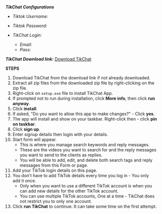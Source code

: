 **_TikChat Configurations_**

* _Tiktok Username:_ 
* _Tiktok Password:_

* _TikChat Login:_
  * _Email:_ 
  * _Pass:_

**_TikChat Download link:_** [Download TikChat](https://github.com/ojrealdev/tikchat-releases/archive/refs/tags/v2.7.1.zip)

**STEPS**
1. Download TikChat from the download link if not already downloaded.
2. Extract all zip files from the downloaded zip file by right-clicking on the zip file. 
3. Right-click on `setup.exe` file to install TikChat App.
4. If prompted not to run during installation, click **More info**, then click **run anyway**.
5. Click **install**.
6. If asked, "Do you want to allow this app to make changes?" - Click **yes**.
7. The app will install and show on your taskbar. Right-click then - click **pin on taskbar**.
8. Click **sign up**.
9. Enter signup details then login with your details.
10. Start form will appear.
    * This is where you manage search keywords and reply messages.
    * These are the videos you want to search for and the reply messages you want to send to the clients as replies.
    * You will be able to add, edit, and delete both search tags and reply messages from this Form or page.
11. Add your TikTok login details on this page.
12. You don't have to add TikTok details every time you log in - You only add it once.
    * Only when you want to use a different TikTok account is when you can add new details for the other TikTok account.
    * You can use multiple TikTok accounts, One at a time - TikChat does not restrict you to only one account.
13. Click **run TikChat** to continue. It can take some time on the first attempt.
